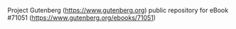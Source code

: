 Project Gutenberg (https://www.gutenberg.org) public repository for
eBook #71051 (https://www.gutenberg.org/ebooks/71051)
